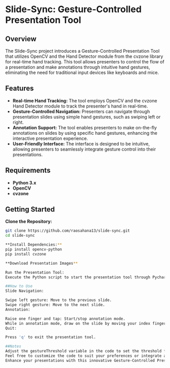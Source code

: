 # Slide-Sync: Gesture-Controlled Presentation Tool

## Overview
The Slide-Sync project introduces a Gesture-Controlled Presentation Tool that utilizes OpenCV and the Hand Detector module from the cvzone library for real-time hand tracking. This tool allows presenters to control the flow of a presentation and make annotations through intuitive hand gestures, eliminating the need for traditional input devices like keyboards and mice.

## Features
- **Real-time Hand Tracking:** The tool employs OpenCV and the cvzone Hand Detector module to track the presenter's hand in real-time.
- **Gesture-Controlled Navigation:** Presenters can navigate through presentation slides using simple hand gestures, such as swiping left or right.
- **Annotation Support:** The tool enables presenters to make on-the-fly annotations on slides by using specific hand gestures, enhancing the interactive presentation experience.
- **User-Friendly Interface:** The interface is designed to be intuitive, allowing presenters to seamlessly integrate gesture control into their presentations.

## Requirements
- **Python 3.x**
- **OpenCV**
- **cvzone**
  
## Getting Started
**Clone the Repository:**
   ```bash
   git clone https://github.com/raosahana13/slide-sync.git
   cd slide-sync

**Install Dependencies:**
pip install opencv-python
pip install cvzone

**Download Presentation Images**

Run the Presentation Tool:
Execute the Python script to start the presentation tool through Pycharm

##How to Use
Slide Navigation:

Swipe left gesture: Move to the previous slide.
Swipe right gesture: Move to the next slide.
Annotation:

Raise one finger and tap: Start/stop annotation mode.
While in annotation mode, draw on the slide by moving your index finger.
Quit:

Press 'q' to exit the presentation tool.

##Notes
Adjust the gestureThreshold variable in the code to set the threshold for detecting hand gestures.
Feel free to customize the code to suit your preferences or integrate additional features.
Enhance your presentations with this innovative Gesture-Controlled Presentation Tool!

